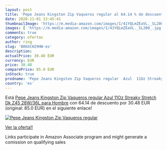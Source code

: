 ```yaml
---
layout: post
title: 'Pepe Jeans Kingston Zip Vaqueros regular al 64.14 % de descuento'
date: 2020-11-01 13:45:41
thumbnailImage: 'https://m.media-amazon.com/images/I/41YQLmZEaVL._SL200_.jpg'
images: [ 'https://m.media-amazon.com/images/I/41YQLmZEaVL._SL200_.jpg' ]
comments: true
category: ofertas
author: ring
slug: 'B06XCH29HW-es'
description:
actualPrice: 30.48 EUR
currency: EUR
price: 30.48
comparePrice: 85.0 EUR
inStock: true
prodname: 'Pepe Jeans Kingston Zip Vaqueros regular  Azul  11Oz Streaky Stretch Dk Z45   28W/36L para Hombre'
country: 'es'
---
```


Está [Pepe Jeans Kingston Zip Vaqueros regular  Azul  11Oz Streaky Stretch Dk Z45   28W/36L para Hombre](https://www.amazon.es/dp/B06XCH29HW/?tag=tolees-21) con 64.14 de descuento por 30.48 EUR (original: 85.0 EUR) en el siguiente enlace!

[![Pepe Jeans Kingston Zip Vaqueros regular](https://m.media-amazon.com/images/I/41YQLmZEaVL._SL200_.jpg)](https://www.amazon.es/dp/B06XCH29HW/?tag=tolees-21)

[Ver la oferta!!](https://www.amazon.es/dp/B06XCH29HW/?tag=tolees-21)

Links participate in Amazon Associate program and might generate a comission on qualifying sales


